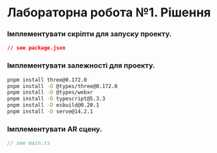 # Лабораторна робота №1. Рішення

### Імплементувати скріпти для запуску проекту.

```json
// see package.json
```

### Імплементувати залежності для проекту.

```bash
pnpm install three@0.172.0
pnpm install -D @types/three@0.172.0
pnpm install -D @types/webxr
pnpm install -D typescript@5.3.3
pnpm install -D esbuild@0.20.1
pnpm install -D serve@14.2.1
```

### Імплементувати AR сцену.

```ts
// see main.ts
```
